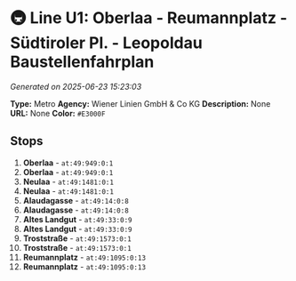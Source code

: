 # 🚇 Line U1: Oberlaa - Reumannplatz  -  Südtiroler Pl. - Leopoldau Baustellenfahrplan

*Generated on 2025-06-23 15:23:03*

**Type:** Metro
**Agency:** Wiener Linien GmbH & Co KG
**Description:** None
**URL:** None
**Color:** `#E3000F`

## Stops

1. **Oberlaa** - `at:49:949:0:1`
2. **Oberlaa** - `at:49:949:0:1`
3. **Neulaa** - `at:49:1481:0:1`
4. **Neulaa** - `at:49:1481:0:1`
5. **Alaudagasse** - `at:49:14:0:8`
6. **Alaudagasse** - `at:49:14:0:8`
7. **Altes Landgut** - `at:49:33:0:9`
8. **Altes Landgut** - `at:49:33:0:9`
9. **Troststraße** - `at:49:1573:0:1`
10. **Troststraße** - `at:49:1573:0:1`
11. **Reumannplatz** - `at:49:1095:0:13`
12. **Reumannplatz** - `at:49:1095:0:13`